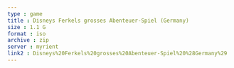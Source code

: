 ```yaml
---
type : game
title : Disneys Ferkels grosses Abenteuer-Spiel (Germany)
size : 1.1 G
format : iso
archive : zip
server : myrient
link2 : Disneys%20Ferkels%20grosses%20Abenteuer-Spiel%20%28Germany%29
---
```

